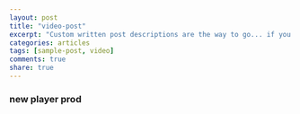 ```yaml
---
layout: post
title: "video-post"
excerpt: "Custom written post descriptions are the way to go... if you're not lazy."
categories: articles
tags: [sample-post, video]
comments: true
share: true
---
```

###   new player prod

<br>
<div class="apester-media" data-media-id="5b4cc87a96df425d0cb00521" data-player="true"
 height="512"></div><script async src=“https://static.apester.com/js/sdk/latest/apester-javascript-sdk.min.js“></script>
 <br>
